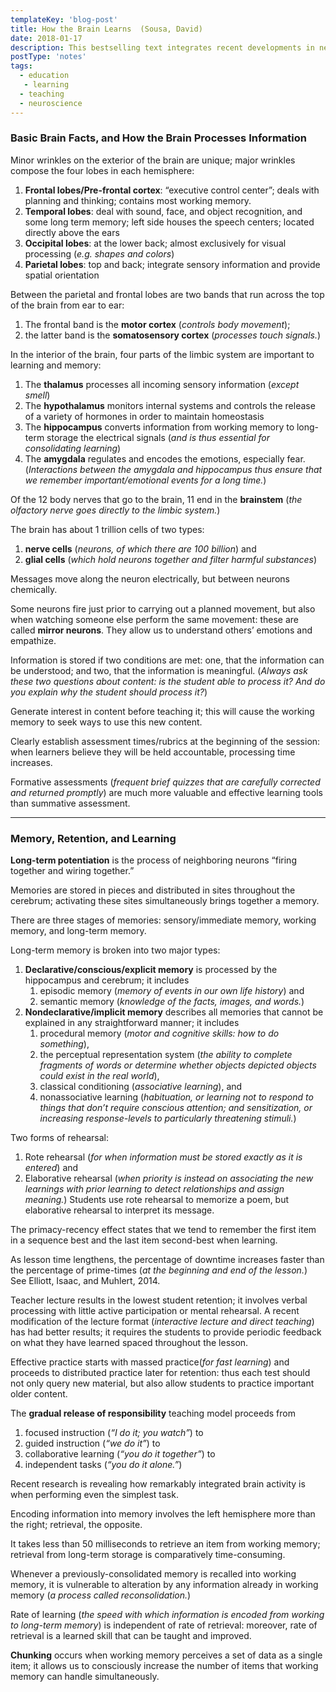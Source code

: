 ```yaml
---
templateKey: 'blog-post'
title: How the Brain Learns  (Sousa, David)
date: 2018-01-17
description: This bestselling text integrates recent developments in neuroscience, education, and psychology to translate new findings into effective classroom strategies and activities.
postType: 'notes'
tags:
  - education
   - learning
  - teaching
  - neuroscience
---
```

 
### Basic Brain Facts, and How the Brain Processes Information

Minor wrinkles on the exterior of the brain are unique; major wrinkles compose the four lobes in each hemisphere:

1.  **Frontal lobes/Pre-frontal cortex**: “executive control center”; deals with planning and thinking; contains most working memory.
2.  **Temporal lobes**: deal with sound, face, and object recognition, and some long term memory; left side houses the speech centers; located directly above the ears
3.  **Occipital lobes**: at the lower back; almost exclusively for visual processing (_e.g. shapes and colors_)
4.  **Parietal lobes**: top and back; integrate sensory information and provide spatial orientation

Between the parietal and frontal lobes are two bands that run across the top of the brain from ear to ear:

1.  The frontal band is the **motor cortex** (_controls body movement_);
2.  the latter band is the **somatosensory cortex** (_processes touch signals._)

In the interior of the brain, four parts of the limbic system are important to learning and memory:

1.  The **thalamus** processes all incoming sensory information (_except smell_)
2.  The **hypothalamus** monitors internal systems and controls the release of a variety of hormones in order to maintain homeostasis
3.  The **hippocampus** converts information from working memory to long-term storage the electrical signals (_and is thus essential for consolidating learning_)
4.  The **amygdala** regulates and encodes the emotions, especially fear. (_Interactions between the amygdala and hippocampus thus ensure that we remember important/emotional events for a long time._)

Of the 12 body nerves that go to the brain, 11 end in the **brainstem** (_the olfactory nerve goes directly to the limbic system._)

The brain has about 1 trillion cells of two types: 
1. **nerve cells** (_neurons, of which there are 100 billion_) and 
2. **glial cells** (_which hold neurons together and filter harmful substances_)

Messages move along the neuron electrically, but between neurons chemically.

Some neurons fire just prior to carrying out a planned movement, but also when watching someone else perform the same movement: these are called **mirror neurons**. They allow us to understand others’ emotions and empathize.

Information is stored if two conditions are met: one, that the information can be understood; and two, that the information is meaningful. (_Always ask these two questions about content: is the student able to process it? And do you explain why the student should process it?_)

Generate interest in content before teaching it; this will cause the working memory to seek ways to use this new content.

Clearly establish assessment times/rubrics at the beginning of the session: when learners believe they will be held accountable, processing time increases.

Formative assessments (_frequent brief quizzes that are carefully corrected and returned promptly_) are much more valuable and effective learning tools than summative assessment.

* * *

### Memory, Retention, and Learning

**Long-term potentiation** is the process of neighboring neurons “firing together and wiring together.”

Memories are stored in pieces and distributed in sites throughout the cerebrum; activating these sites simultaneously brings together a memory.

There are three stages of memories: sensory/immediate memory, working memory, and long-term memory. 

Long-term memory is broken into two major types:
1.  **Declarative/conscious/explicit memory** is processed by the hippocampus and cerebrum; it includes
    1.  episodic memory (_memory of events in our own life history_) and
    2.  semantic memory (_knowledge of the facts, images, and words._)
2.  **Nondeclarative/implicit memory** describes all memories that cannot be explained in any straightforward manner; it includes
    1.  procedural memory (_motor and cognitive skills: how to do something_),
    2.  the perceptual representation system (_the ability to complete fragments of words or determine whether objects depicted objects could exist in the real world_),
    3.  classical conditioning (_associative learning_), and
    4.  nonassociative learning (_habituation, or learning not to respond to things that don’t require conscious attention; and sensitization, or increasing response-levels to particularly threatening stimuli._)

Two forms of rehearsal:

1.  Rote rehearsal (_for when information must be stored exactly as it is entered_) and
2.  Elaborative rehearsal (_when priority is instead on associating the new learnings with prior learning to detect relationships and assign meaning._) Students use rote rehearsal to memorize a poem, but elaborative rehearsal to interpret its message.

The primacy-recency effect states that we tend to remember the first item in a sequence best and the last item second-best when learning.

As lesson time lengthens, the percentage of downtime increases faster than the percentage of prime-times (_at the beginning and end of the lesson._) See Elliott, Isaac, and Muhlert, 2014.

Teacher lecture results in the lowest student retention; it involves verbal processing with little active participation or mental rehearsal. A recent modification of the lecture format (_interactive lecture and direct teaching_) has had better results; it requires the students to provide periodic feedback on what they have learned spaced throughout the lesson.

Effective practice starts with massed practice(_for fast learning_) and proceeds to distributed practice later for retention: thus each test should not only query new material, but also allow students to practice important older content.

The **gradual release of responsibility** teaching model proceeds from
1.  focused instruction (_“I do it; you watch”_) to
2.  guided instruction (_“we do it”_) to
3.  collaborative learning (_“you do it together”_) to
4.  independent tasks (_“you do it alone.”_)

Recent research is revealing how remarkably integrated brain activity is when performing even the simplest task.

Encoding information into memory involves the left hemisphere more than the right; retrieval, the opposite.

It takes less than 50 milliseconds to retrieve an item from working memory; retrieval from long-term storage is comparatively time-consuming.

Whenever a previously-consolidated memory is recalled into working memory, it is vulnerable to alteration by any information already in working memory (_a process called reconsolidation._)

Rate of learning (_the speed with which information is encoded from working to long-term memory_) is independent of rate of retrieval: moreover, rate of retrieval is a learned skill that can be taught and improved.

**Chunking** occurs when working memory perceives a set of data as a single item; it allows us to consciously increase the number of items that working memory can handle simultaneously.
